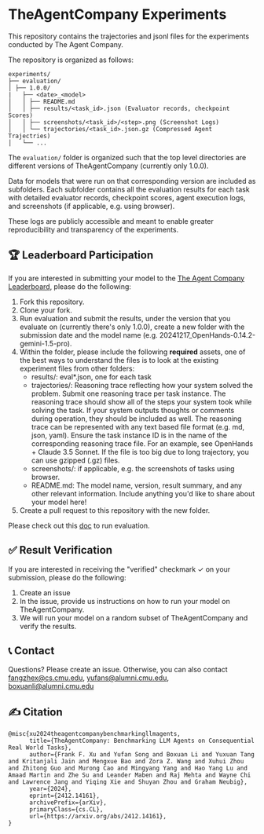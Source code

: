 # TheAgentCompany Experiments
This repository contains the trajectories and jsonl files for the experiments conducted by The Agent Company.

The repository is organized as follows:
```
experiments/
├── evaluation/
│ ├── 1.0.0/
|   ├── <date>_<model>
│   │ ├── README.md
│   │ ├── results/<task_id>.json (Evaluator records, checkpoint Scores)
│   │ ├── screenshots/<task_id>/<step>.png (Screenshot Logs)
│   │ └── trajectories/<task_id>.json.gz (Compressed Agent Trajectries)
│   └── ...
```

The `evaluation/` folder is organized such that the top level directories are different versions of TheAgentCompany (currently only 1.0.0).

Data for models that were run on that corresponding version are included as subfolders.
Each subfolder contains all the evaluation results for each task with detailed evaluator records, checkpoint scores, agent execution logs, and screenshots (if applicable, e.g. using browser).

These logs are publicly accessible and meant to enable greater reproducibility and transparency of the experiments.


## 🏆 Leaderboard Participation

If you are interested in submitting your model to the [The Agent Company Leaderboard](https://the-agent-company.com/#/leaderboard), please do the following:
1. Fork this repository.
1. Clone your fork.
1. Run evaluation and submit the results, under the version that you evaluate on (currently there's only 1.0.0), create a new folder with the submission date and the model name (e.g. 20241217_OpenHands-0.14.2-gemini-1.5-pro).
1. Within the folder, please include the following **required** assets, one of the best ways to understand the files is to look at the existing experiment files from other folders:
      * results/: eval*.json, one for each task
      * trajectories/: Reasoning trace reflecting how your system solved the problem. Submit one reasoning trace per task instance. The reasoning trace should show all of the steps your system took while solving the task. If your system outputs thoughts or comments during operation, they should be included as well. The reasoning trace can be represented with any text based file format (e.g. md, json, yaml). Ensure the task instance ID is in the name of the corresponding reasoning trace file. For an example, see OpenHands + Claude 3.5 Sonnet. If the file is too big due to long trajectory, you can use gzipped (.gz) files. 
      * screenshots/: if applicable, e.g. the screenshots of tasks using browser.
      * README.md: The model name, version, result summary, and any other relevant information. Include anything you'd like to share about your model here!
1. Create a pull request to this repository with the new folder.

Please check out this [doc](https://github.com/TheAgentCompany/TheAgentCompany?tab=readme-ov-file#quick-start) to run evaluation.

## ✅ Result Verification

If you are interested in receiving the "verified" checkmark ✓ on your submission, please do the following:

1. Create an issue
2. In the issue, provide us instructions on how to run your model on TheAgentCompany.
3. We will run your model on a random subset of TheAgentCompany and verify the results.

## 📞 Contact
Questions? Please create an issue. Otherwise, you can also contact fangzhex@cs.cmu.edu, yufans@alumni.cmu.edu, boxuanli@alumni.cmu.edu

## ✍️ Citation
```
@misc{xu2024theagentcompanybenchmarkingllmagents,
      title={TheAgentCompany: Benchmarking LLM Agents on Consequential Real World Tasks}, 
      author={Frank F. Xu and Yufan Song and Boxuan Li and Yuxuan Tang and Kritanjali Jain and Mengxue Bao and Zora Z. Wang and Xuhui Zhou and Zhitong Guo and Murong Cao and Mingyang Yang and Hao Yang Lu and Amaad Martin and Zhe Su and Leander Maben and Raj Mehta and Wayne Chi and Lawrence Jang and Yiqing Xie and Shuyan Zhou and Graham Neubig},
      year={2024},
      eprint={2412.14161},
      archivePrefix={arXiv},
      primaryClass={cs.CL},
      url={https://arxiv.org/abs/2412.14161}, 
}
```

